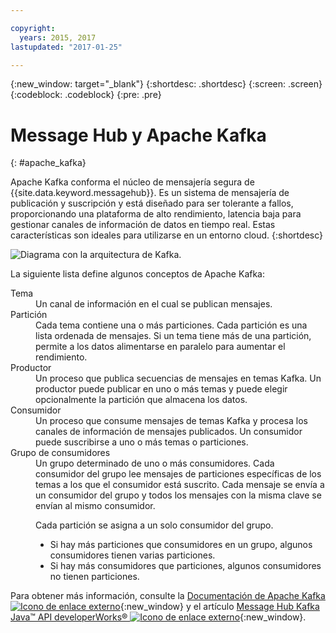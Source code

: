 ```yaml
---

copyright:
  years: 2015, 2017
lastupdated: "2017-01-25"

---
```


{:new_window: target="_blank"}
{:shortdesc: .shortdesc}
{:screen: .screen}
{:codeblock: .codeblock}
{:pre: .pre}

# Message Hub y Apache Kafka
{: #apache_kafka}

Apache Kafka conforma el núcleo de mensajería segura de {{site.data.keyword.messagehub}}. Es un sistema de
mensajería de publicación y suscripción y está diseñado para ser tolerante a fallos, proporcionando una plataforma de
alto rendimiento, latencia baja para gestionar canales de información de datos en tiempo real. Estas características son ideales para utilizarse en un entorno cloud. {:shortdesc}

![Diagrama con la arquitectura de Kafka.](kafka_architecture.png "Diagrama con la arquitectura de Kafka. Los productores introducen datos en un clúster de Kafka y los consumidores se suscriben a los mensajes.") 

La siguiente lista define algunos conceptos de Apache Kafka: 

<dl><dt>Tema</dt>
<dd>Un canal de información en el cual se publican mensajes.</dd>
<dt>Partición</dt>
<dd>Cada tema contiene una o más particiones. Cada partición es una lista ordenada de mensajes. Si un tema
tiene más de una partición, permite a los datos alimentarse en paralelo para aumentar el rendimiento.</dd>
<dt>Productor</dt>
<dd>Un proceso que publica secuencias de mensajes en temas Kafka. Un productor puede publicar en uno o más temas y puede elegir opcionalmente la partición que almacena los datos.</dd>
<dt>Consumidor </dt>
<dd>Un proceso que consume mensajes de temas Kafka y procesa los canales de información de mensajes publicados. Un consumidor puede suscribirse a uno o más temas o particiones.</dd>
<dt>Grupo de consumidores</dt>
<dd>Un grupo determinado de uno o más consumidores. Cada consumidor del grupo lee mensajes de particiones específicas
de los temas a los que el consumidor está suscrito. Cada mensaje se envía a
un consumidor del grupo y todos los mensajes con la misma clave se envían al mismo consumidor.<p>Cada partición se asigna a un solo consumidor del grupo. </p> 
<ul>
<li>Si hay más particiones que consumidores en un grupo, algunos consumidores tienen varias particiones.</li>
<li>Si hay más consumidores que particiones, algunos consumidores no tienen particiones.</li>
</ul>
</dd>
</dl>

Para obtener más información, consulte la [Documentación de Apache Kafka ![Icono de enlace externo](../../icons/launch-glyph.svg "Icono de enlace externo")](http://kafka.apache.org/documentation.html){:new_window} y el artículo [Message Hub Kafka Java&trade; API developerWorks&reg; ![Icono de enlace externo](../../icons/launch-glyph.svg "Icono de enlace externo")](https://developer.ibm.com/messaging/2016/03/03/message-hub-kafka-java-api/){:new_window}.



